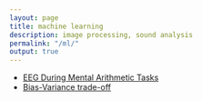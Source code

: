 ```yaml
---
layout: page
title: machine learning
description: image processing, sound analysis
permalink: "/ml/"
output: true
---
```


* [EEG During Mental Arithmetic Tasks](https://physionet.org/content/eegmat/1.0.0/)
* [Bias-Variance trade-off](https://www.bradyneal.com/bias-variance-tradeoff-textbooks-update)
